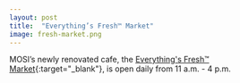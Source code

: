 ```yaml
---
layout: post
title:  "Everything’s Fresh™ Market"
image: fresh-market.png
---
```


MOSI’s newly renovated cafe, the [Everything's Fresh™ Market](http://www.mosi.org/plan-your-visit/everythings-fresh-market.aspx){:target="_blank"}, is open daily from 11 a.m. - 4 p.m.
